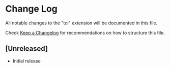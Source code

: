 # Change Log

All notable changes to the "tol" extension will be documented in this file.

Check [Keep a Changelog](http://keepachangelog.com/) for recommendations on how to structure this file.

## [Unreleased]

- Initial release